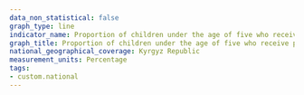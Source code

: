 ```yaml
---
data_non_statistical: false
graph_type: line
indicator_name: Proportion of children under the age of five who receive preschool education
graph_title: Proportion of children under the age of five who receive preschool education
national_geographical_coverage: Kyrgyz Republic
measurement_units: Percentage
tags:
- custom.national
---
```

